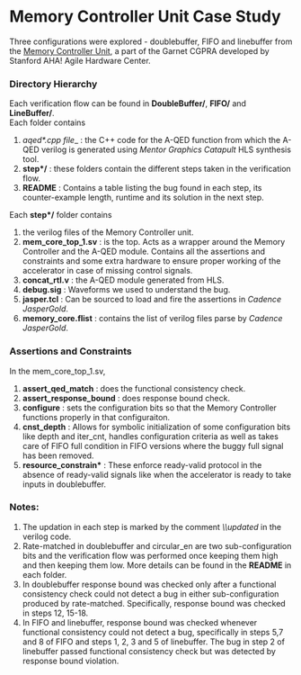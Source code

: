 # Memory Controller Unit Case Study

Three configurations were explored - doublebuffer, FIFO and linebuffer from the [Memory Controller Unit](https://github.com/StanfordAHA/garnet/tree/master/memory_core), a part of the Garnet CGPRA developed by Stanford AHA! Agile Hardware Center.  

### Directory Hierarchy

Each verification flow can be found in **DoubleBuffer/**, **FIFO/** and **LineBuffer/**.  
Each folder contains  
1. __aqed_*.cpp file__ : the C++ code for the A-QED function from which the A-QED verilog is generated using *Mentor Graphics Catapult* HLS synthesis tool.
2. __step*/__ : these folders contain the different steps taken in the verification flow. 
3. __README__ : Contains a table listing the bug found in each step, its counter-example length, runtime and its solution in the next step.

Each __step*/__ folder contains  
1. the verilog files of the Memory Controller unit.
2. __mem_core_top_1.sv__ : is the top. Acts as a wrapper around the Memory Controller and the A-QED module. Contains all the assertions and constraints and some extra hardware to ensure proper working of the accelerator in case of missing control signals.
3. __concat_rtl.v__ : the A-QED module generated from HLS.
4. __debug.sig__ : Waveforms we used to understand the bug.
5. __jasper.tcl__ : Can be sourced to load and fire the assertions in *Cadence JasperGold*.
6. __memory_core.flist__ : contains the list of verilog files parse by *Cadence JasperGold*.

### Assertions and Constraints

In the mem_core_top_1.sv,  
1. **assert_qed_match** : does the functional consistency check.
2. **assert_response_bound** : does response bound check.
3. **configure** : sets the configuration bits so that the Memory Controller functions properly in that configuraiton.
5. **cnst_depth** : Allows for symbolic initialization of some configuration bits like depth and iter_cnt, handles configuration criteria as well as takes care of FIFO full condition in FIFO versions where the buggy full signal has been removed.
6. __resource_constrain*__ : These enforce ready-valid protocol in the absence of ready-valid signals like when the accelerator is ready to take inputs in doublebuffer.

### Notes: 

1. The updation in each step is marked by the comment *\\\\updated* in the verilog code.
2. Rate-matched in doublebuffer and circular_en are two sub-configuration bits and the verification flow was performed once keeping them high and then keeping them low. More details can be found in the __README__ in each folder.
3. In doublebuffer response bound was checked only after a functional consistency check could not detect a bug in either sub-configuration produced by rate-matched. Specifically, response bound was checked in steps 12, 15-18.
4. In FIFO and linebuffer, response bound was checked whenever functional consistency could not detect a bug, specifically in steps 5,7 and 8 of FIFO and steps 1, 2, 3 and 5 of linebuffer. The bug in step 2 of linebuffer passed functional consistency check but was detected by response bound violation.




